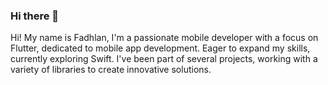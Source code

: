 ### Hi there 👋

Hi! My name is Fadhlan, I'm a passionate mobile developer with a focus on Flutter, dedicated to mobile app development. Eager to expand my skills, currently exploring Swift. I've been part of several projects, working with a variety of libraries to create innovative solutions.
<!--
**fadhlansyaf/fadhlansyaf** is a ✨ _special_ ✨ repository because its `README.md` (this file) appears on your GitHub profile.

Here are some ideas to get you started:

- 🔭 I’m currently working on ...
- 🌱 I’m currently learning ...
- 👯 I’m looking to collaborate on ...
- 🤔 I’m looking for help with ...
- 💬 Ask me about ...
- 📫 How to reach me: ...
- 😄 Pronouns: ...
- ⚡ Fun fact: ...
-->
